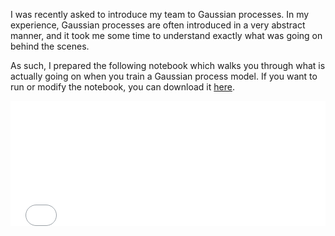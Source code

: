 I was recently asked to introduce my team to Gaussian processes. In my experience, Gaussian processes are often introduced in a very abstract manner, and it took me some time to understand exactly what was going on behind the scenes.

As such, I prepared the following notebook which walks you through what is actually going on when you train a Gaussian process model. If you want to run or modify the notebook, you can download it <a href="/notebooks/gp_demo.ipynb" download>here</a>.

<iframe src="/notebooks/gp_demo.html" onload='javascript:(function(o){o.style.height=o.contentWindow.document.body.scrollHeight+"px";}(this));' style="height:200px;width:100%;border:none;overflow:hidden;"></iframe>